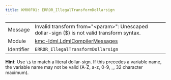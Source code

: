 ```yaml
---
title: KM00F01: ERROR_IllegalTransformDollarsign
---
```


|            |           |
|------------|---------- |
| Message    | Invalid transform from="&lt;param&gt;": Unescaped dollar\-sign \($\) is not valid transform syntax\. |
| Module     | [kmc-ldml.LdmlCompilerMessages](kmc-ldml.ldmlcompilermessages) |
| Identifier | `ERROR_IllegalTransformDollarsign` |

**Hint**: Use `\$` to match a literal dollar-sign. If this precedes a variable name, the variable name may not be valid (A-Z, a-z, 0-9, _, 32 character maximum).
